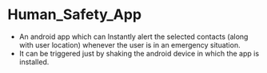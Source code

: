 # Human_Safety_App
* An android app which can Instantly alert the  selected contacts (along with user location) whenever the user is in an emergency situation.
* It can be triggered just by shaking the android device in which the app is installed.
